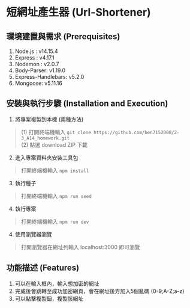 # 短網址產生器 (Url-Shortener)

## 環境建置與需求 (Prerequisites)
1. Node.js : v14.15.4
2. Express : v4.17.1
3. Nodemon : v2.0.7
4. Body-Parser: v1.19.0
5. Express-Handlebars: v5.2.0
6. Mongoose: v5.11.16

## 安裝與執行步驟 (Installation and Execution)
1. 將專案複製到本機 (兩種方法)
> (1) 打開終端機輸入 
`git clone https://github.com/ben7152000/2-3_A14_homework.git`</br>
(2) 點選 download ZIP 下載

2. 進入專案資料夾安裝工具包
> 打開終端機輸入
`npm install`

3. 執行種子
> 打開終端機輸入
`npm run seed`

4. 執行專案
> 打開終端機輸入 
`npm run dev`

4. 使用瀏覽器瀏覽</br>
> 打開瀏覽器在網址列輸入 localhost:3000 即可瀏覽

## 功能描述 (Features)
1. 可以在輸入框內，輸入想加密的網址
2. 完成後會跳轉至成功加密網頁，會在網址後方加入5個亂碼 (0-9;A-Z;a-z)
3. 可以點擊複製鈕，複製該網址